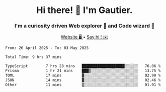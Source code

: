 <h1 align="center">Hi there! 👋 I'm Gautier.</h1>
<h3 align="center">I'm a curiosity driven Web explorer 🚀 and Code wizard 🧙</h3>

<p align="center">
  <a href="https://xisabla.github.io/">Website 🖥️ </a> •
  <a href="mailto:xisabla.dev@gmail.com">Say hi ! ✉️</a>
</p>

<!--START_SECTION:waka-->

```txt
From: 26 April 2025 - To: 03 May 2025

Total Time: 9 hrs 37 mins

TypeScript        7 hrs 28 mins   ███████████████████░░░░░░   76.06 %
Prisma            1 hr 21 mins    ███▒░░░░░░░░░░░░░░░░░░░░░   13.75 %
TOML              17 mins         ▓░░░░░░░░░░░░░░░░░░░░░░░░   02.90 %
JSON              14 mins         ▓░░░░░░░░░░░░░░░░░░░░░░░░   02.46 %
Other             11 mins         ▒░░░░░░░░░░░░░░░░░░░░░░░░   01.91 %
```

<!--END_SECTION:waka-->
